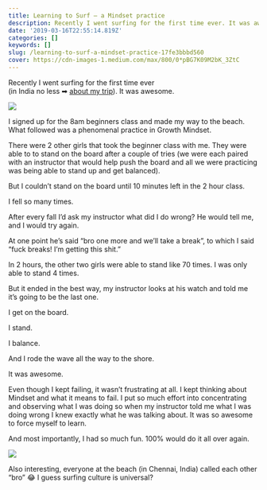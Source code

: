 ```yaml
---
title: Learning to Surf — a Mindset practice
description: Recently I went surfing for the first time ever. It was awesome.
date: '2019-03-16T22:55:14.819Z'
categories: []
keywords: []
slug: /learning-to-surf-a-mindset-practice-17fe3bbbd560
cover: https://cdn-images-1.medium.com/max/800/0*pBG7K09M2bK_3ZtC
---
```


Recently I went surfing for the first time ever   
(in India no less ➡ [about my trip](https://medium.com/arjunkalburgi/what-i-did-in-india-for-3-weeks-in-2019-f0aa9671c021)). It was awesome.

![](https://cdn-images-1.medium.com/max/800/0*uvXFHkNWEbWeJ5Mp)

I signed up for the 8am beginners class and made my way to the beach. What followed was a phenomenal practice in Growth Mindset.

There were 2 other girls that took the beginner class with me. They were able to to stand on the board after a couple of tries (we were each paired with an instructor that would help push the board and all we were practicing was being able to stand up and get balanced).

But I couldn’t stand on the board until 10 minutes left in the 2 hour class.

I fell so many times.

After every fall I’d ask my instructor what did I do wrong? He would tell me, and I would try again.

At one point he’s said “bro one more and we’ll take a break”, to which I said “fuck breaks! I’m getting this shit.”

In 2 hours, the other two girls were able to stand like 70 times. I was only able to stand 4 times.

But it ended in the best way, my instructor looks at his watch and told me it’s going to be the last one.

I get on the board.

I stand.

I balance.

And I rode the wave all the way to the shore.

It was awesome.

Even though I kept failing, it wasn’t frustrating at all. I kept thinking about Mindset and what it means to fail. I put so much effort into concentrating and observing what I was doing so when my instructor told me what I was doing wrong I knew exactly what he was talking about. It was so awesome to force myself to learn.

And most importantly, I had so much fun. 100% would do it all over again.

![](https://cdn-images-1.medium.com/max/800/0*pBG7K09M2bK_3ZtC)

Also interesting, everyone at the beach (in Chennai, India) called each other “bro” 😂 I guess surfing culture is universal?
